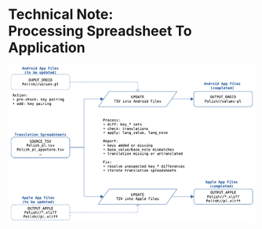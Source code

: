 # Technical Note:<br>Processing Spreadsheet To Application 

![](TechNote_ProcessTsvToApp_files/ImportDataflowDiagram_pl.png)